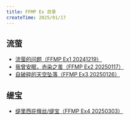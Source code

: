 ```yaml
---
title: FFMP Ex 目录
createTime: 2025/01/17
---
```


## 流萤

- [流萤的问题（FFMP Ex1 20241219）](FFMP-20241219)
- [我曾安眠，赤染之茧（FFMP Ex2 20250117）](FFMP-20250117)
- [自破碎的天空坠落（FFMP Ex3 20250126）](FFMP-20250126)

## 缇宝

- [缇里西庇俄丝/缇宝（FFMP Ex4 20250303）](FFMP-20250303)
